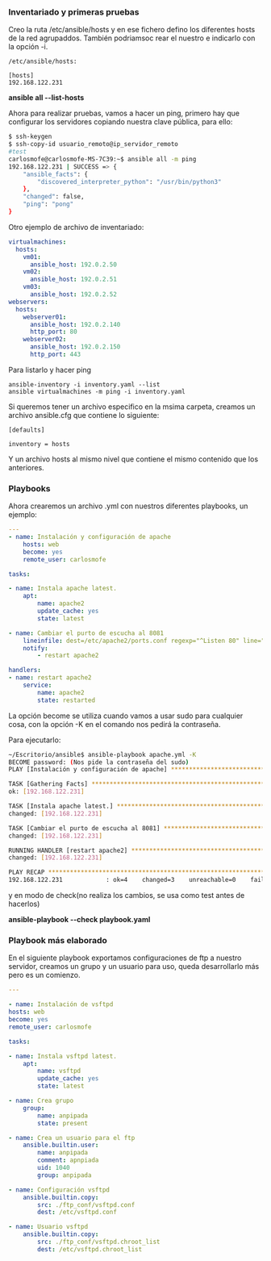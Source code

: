 
### Inventariado y primeras pruebas

Creo la ruta /etc/ansible/hosts y en ese fichero defino los diferentes hosts de la red agrupaddos. También podriamsoc rear el nuestro e indicarlo con la opción -i.

``` 
/etc/ansible/hosts:

[hosts]
192.168.122.231
```

**ansible all --list-hosts**

Ahora para realizar pruebas, vamos a hacer un ping, primero hay que configurar los servidores copiando nuestra clave pública, para ello:

``` bash
$ ssh-keygen
$ ssh-copy-id usuario_remoto@ip_servidor_remoto
#test
carlosmofe@carlosmofe-MS-7C39:~$ ansible all -m ping
192.168.122.231 | SUCCESS => {
    "ansible_facts": {
        "discovered_interpreter_python": "/usr/bin/python3"
    },
    "changed": false,
    "ping": "pong"
}

```

Otro ejemplo de archivo de inventariado:

``` yml
virtualmachines:
  hosts:
    vm01:
      ansible_host: 192.0.2.50
    vm02:
      ansible_host: 192.0.2.51
    vm03:
      ansible_host: 192.0.2.52
webservers:
  hosts:
    webserver01:
      ansible_host: 192.0.2.140
      http_port: 80
    webserver02:
      ansible_host: 192.0.2.150
      http_port: 443
```

Para listarlo y hacer ping

```
ansible-inventory -i inventory.yaml --list
ansible virtualmachines -m ping -i inventory.yaml
```

Si queremos tener un archivo especifico en la msima carpeta, creamos un archivo ansible.cfg que contiene lo siguiente:

```
[defaults]

inventory = hosts
```

Y un archivo hosts al mismo nivel que contiene el mismo contenido que los anteriores.
### Playbooks

Ahora crearemos un archivo .yml con nuestros diferentes playbooks, un ejemplo:

``` yml
---
- name: Instalación y configuración de apache
	hosts: web
	become: yes
	remote_user: carlosmofe

tasks:

- name: Instala apache latest.
	apt:
		name: apache2
		update_cache: yes
		state: latest

- name: Cambiar el purto de escucha al 8081
	lineinfile: dest=/etc/apache2/ports.conf regexp="^Listen 80" line="Listen 8081" state=present
	notify:
		- restart apache2

handlers:
- name: restart apache2
	service:
		name: apache2
		state: restarted
```

La opción become se utiliza cuando vamos a usar sudo para cualquier cosa, con la opción 
-K en el comando nos pedirá la contraseña.

Para ejecutarlo:

``` sh
~/Escritorio/ansible$ ansible-playbook apache.yml -K
BECOME password: (Nos pide la contraseña del sudo)
PLAY [Instalación y configuración de apache] *********************************************************************************

TASK [Gathering Facts] *********************************************************************************
ok: [192.168.122.231]

TASK [Instala apache latest.] *********************************************************************************
changed: [192.168.122.231]

TASK [Cambiar el purto de escucha al 8081] ************************************************************************************************************************************************************************
changed: [192.168.122.231]

RUNNING HANDLER [restart apache2] *********************************************************************************
changed: [192.168.122.231]

PLAY RECAP *********************************************************************************
192.168.122.231            : ok=4    changed=3    unreachable=0    failed=0    skipped=0    rescued=0    ignored=0  
``` 

y en modo de check(no realiza los cambios, se usa como test antes de hacerlos)

**ansible-playbook --check playbook.yaml**

### Playbook más elaborado

En el siguiente playbook exportamos configuraciones de ftp a nuestro servidor, creamos un grupo y un usuario para uso, queda desarrollarlo más pero es un comienzo.

``` yml
---

- name: Instalación de vsftpd
hosts: web
become: yes
remote_user: carlosmofe

tasks:

- name: Instala vsftpd latest.
	apt:
		name: vsftpd
		update_cache: yes
		state: latest

- name: Crea grupo
	group:
		name: anpipada
		state: present

- name: Crea un usuario para el ftp
	ansible.builtin.user:
		name: anpipada
		comment: apnpiada
		uid: 1040
		group: anpipada

- name: Configuración vsftpd
	ansible.builtin.copy:
		src: ./ftp_conf/vsftpd.conf
		dest: /etc/vsftpd.conf

- name: Usuario vsftpd
	ansible.builtin.copy:
		src: ./ftp_conf/vsftpd.chroot_list
		dest: /etc/vsftpd.chroot_list

```
